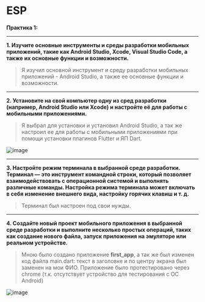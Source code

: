 # ESP

**Практика 1:**

---

**1. Изучите основные инструменты и среды разработки мобильных приложений, такие как Android Studio, Xcode, Visual Studio Code, а также их основные функции и возможности.**

> Я изучил основной инструмент и среду разработки мобильных приложений - Android Studio, а также ее основные функции и возможности.

---

**2. Установите на свой компьютер одну из сред разработки (например, Android Studio или Xcode) и настройте её для работы с мобильными приложениями.**

> Я выбрал для установки и установил Android Studio, а так же настроил ее для работы с мобильными приложениями при помощи установки плагинов Flutter и ЯП Dart.

![image](https://github.com/user-attachments/assets/f2ff9076-d97d-4e17-a520-1b6468ec7ae6)

---

**3. Настройте режим терминала в выбранной среде разработки. Терминал — это инструмент командной строки, который позволяет взаимодействовать с операционной системой и выполнять различные команды. Настройка режима терминала может включать в себя изменение внешнего вида, настройку горячих клавиш и т. д.**

> Терминал был настроен под свои нужды.

---

**4. Создайте новый проект мобильного приложения в выбранной среде разработки и выполните несколько простых операций, таких как создание нового файла, запуск приложения на эмуляторе или реальном устройстве.**

> Мною было создано приложение **first_app**, а так же был изменен код файла main.dart: текст в заголовке и по центру экрана был заменен на мои ФИО. Приложение было протестировано через chrome (т.к. отсутствует устройство для тестирования с ОС Android)

![image](https://github.com/user-attachments/assets/128d363b-84b7-45c1-8ce6-03daa8ee9515)


 




